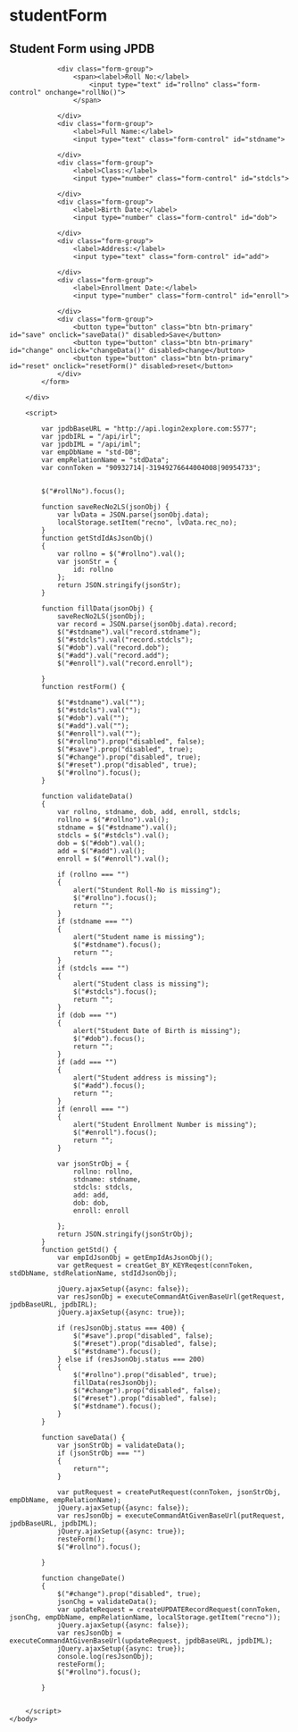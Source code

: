 # studentForm

<!DOCTYPE html>
<!--
Click nbfs://nbhost/SystemFileSystem/Templates/Licenses/license-default.txt to change this license
Click nbfs://nbhost/SystemFileSystem/Templates/Other/html.html to edit this template
-->
<html>
    <head>
        <title>Student Form using JPDB</title>
        <meta charset="UTF-8">
        <meta name="viewport" content="width=device-width, initial-scale=1.0">
        <link rel="stylesheet"
              href="https://maxcdn.bootstrapcdn.com/bootstrap/3.4.1/css/bootstrap.min.css">
        <script
        src="https://ajax.googleapis.com/ajax/libs/jquery/3.5.1/jquery.min.js"></script>
        <script
        src="https://maxcdn.bootstrapcdn.com/bootstrap/3.4.1/js/bootstrap.min.js"></script>
    </head>
    <body>
        <div class="container">
            <h2>Student Form using JPDB</h2>
            <form id="empForm" method="post">

                <div class="form-group">
                    <span><label>Roll No:</label> 
                        <input type="text" id="rollno" class="form-control" onchange="rollNo()">
                    </span>

                </div>
                <div class="form-group">
                    <label>Full Name:</label>
                    <input type="text" class="form-control" id="stdname">

                </div>
                <div class="form-group">
                    <label>Class:</label>
                    <input type="number" class="form-control" id="stdcls">

                </div>
                <div class="form-group">
                    <label>Birth Date:</label>
                    <input type="number" class="form-control" id="dob">

                </div>
                <div class="form-group">
                    <label>Address:</label>
                    <input type="text" class="form-control" id="add">

                </div>
                <div class="form-group">
                    <label>Enrollment Date:</label>
                    <input type="number" class="form-control" id="enroll">

                </div>
                <div class="form-group">
                    <button type="button" class="btn btn-primary" id="save" onclick="saveData()" disabled>Save</button>
                    <button type="button" class="btn btn-primary" id="change" onclick="changeData()" disabled>change</button>
                    <button type="button" class="btn btn-primary" id="reset" onclick="resetForm()" disabled>reset</button>
                </div>
            </form>

        </div>

        <script>

            var jpdbBaseURL = "http://api.login2explore.com:5577";
            var jpdbIRL = "/api/irl";
            var jpdbIML = "/api/iml";
            var empDbName = "std-DB";
            var empRelationName = "stdData";
            var connToken = "90932714|-31949276644004008|90954733";


            $("#rollNo").focus();

            function saveRecNo2LS(jsonObj) {
                var lvData = JSON.parse(jsonObj.data);
                localStorage.setItem("recno", lvData.rec_no);
            }
            function getStdIdAsJsonObj()
            {
                var rollno = $("#rollno").val();
                var jsonStr = {
                    id: rollno
                };
                return JSON.stringify(jsonStr);
            }

            function fillData(jsonObj) {
                saveRecNo2LS(jsonObj);
                var record = JSON.parse(jsonObj.data).record;
                $("#stdname").val("record.stdname");
                $("#stdcls").val("record.stdcls");
                $("#dob").val("record.dob");
                $("#add").val("record.add");
                $("#enroll").val("record.enroll");

            }
            function restForm() {

                $("#stdname").val("");
                $("#stdcls").val("");
                $("#dob").val("");
                $("#add").val("");
                $("#enroll").val("");
                $("#rollno").prop("disabled", false);
                $("#save").prop("disabled", true);
                $("#change").prop("disabled", true);
                $("#reset").prop("disabled", true);
                $("#rollno").focus();
            }

            function validateData()
            {
                var rollno, stdname, dob, add, enroll, stdcls;
                rollno = $("#rollno").val();
                stdname = $("#stdname").val();
                stdcls = $("#stdcls").val();
                dob = $("#dob").val();
                add = $("#add").val();
                enroll = $("#enroll").val();
                
                if (rollno === "")
                {
                    alert("Stundent Roll-No is missing");
                    $("#rollno").focus();
                    return "";
                }
                if (stdname === "")
                {
                    alert("Student name is missing");
                    $("#stdname").focus();
                    return "";
                }
                if (stdcls === "")
                {
                    alert("Student class is missing");
                    $("#stdcls").focus();
                    return "";
                }
                if (dob === "")
                {
                    alert("Student Date of Birth is missing");
                    $("#dob").focus();
                    return "";
                }
                if (add === "")
                {
                    alert("Student address is missing");
                    $("#add").focus();
                    return "";
                }
                if (enroll === "")
                {
                    alert("Student Enrollment Number is missing");
                    $("#enroll").focus();
                    return "";
                }

                var jsonStrObj = {
                    rollno: rollno,
                    stdname: stdname,
                    stdcls: stdcls,
                    add: add,
                    dob: dob,
                    enroll: enroll

                };
                return JSON.stringify(jsonStrObj);
            }
            function getStd() {
                var empIdJsonObj = getEmpIdAsJsonObj();
                var getRequest = creatGet_BY_KEYReqest(connToken, stdDbName, stdRelationName, stdIdJsonObj);

                jQuery.ajaxSetup({async: false});
                var resJsonObj = executeCommandAtGivenBaseUrl(getRequest, jpdbBaseURL, jpdbIRL);
                jQuery.ajaxSetup({async: true});

                if (resJsonObj.status === 400) {
                    $("#save").prop("disabled", false);
                    $("#reset").prop("disabled", false);
                    $("#stdname").focus();
                } else if (resJsonObj.status === 200)
                {
                    $("#rollno").prop("disabled", true);
                    fillData(resJsonObj);
                    $("#change").prop("disabled", false);
                    $("#reset").prop("disabled", false);
                    $("#stdname").focus();
                }
            }

            function saveData() {
                var jsonStrObj = validateData();
                if (jsonStrObj === "")
                {
                    return"";
                }

                var putRequest = createPutRequest(connToken, jsonStrObj, empDbName, empRelationName);
                jQuery.ajaxSetup({async: false});
                var resJsonObj = executeCommandAtGivenBaseUrl(putRequest, jpdbBaseURL, jpdbIML);
                jQuery.ajaxSetup({async: true});
                resteForm();
                $("#rollno").focus();

            }

            function changeDate()
            {
                $("#change").prop("disabled", true);
                jsonChg = validateData();
                var updateRequest = createUPDATERecordRequest(connToken, jsonChg, empDbName, empRelationName, localStorage.getItem("recno"));
                jQuery.ajaxSetup({async: false});
                var resJsonObj = executeCommandAtGivenBaseUrl(updateRequest, jpdbBaseURL, jpdbIML);
                jQuery.ajaxSetup({async: true});
                console.log(resJsonObj);
                resteForm();
                $("#rollno").focus();

            }


        </script>
    </body>
</html>
